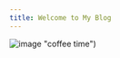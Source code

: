```yaml
---
title: Welcome to My Blog
---
```

![image]([//mountsaintvincent.edu/wp-content/uploads/2021/04/qtq80-ruzSXq.jpeg) "coffee time")

